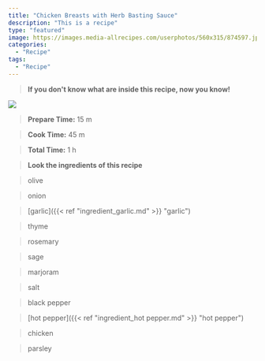 ```yaml
---
title: "Chicken Breasts with Herb Basting Sauce"
description: "This is a recipe"
type: "featured"
image: https://images.media-allrecipes.com/userphotos/560x315/874597.jpg
categories: 
  - "Recipe"
tags: 
  - "Recipe"
---
```



>**If you don't know what are inside this recipe, now you know!**

![](../images/Recipes-Banner.jpg)
> **Prepare Time:** 15 m


> **Cook Time:** 45 m


> **Total Time:** 1 h

> **Look the ingredients of this recipe**

> olive

> onion

> [garlic]({{< ref "ingredient_garlic.md" >}} "garlic")

> thyme

> rosemary

> sage

> marjoram

> salt

> black pepper

> [hot pepper]({{< ref "ingredient_hot pepper.md" >}} "hot pepper")

> chicken

> parsley

